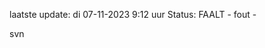 laatste update: 
di 07-11-2023  9:12   uur 
Status: FAALT - fout - 
<div class="service R">svn</div>